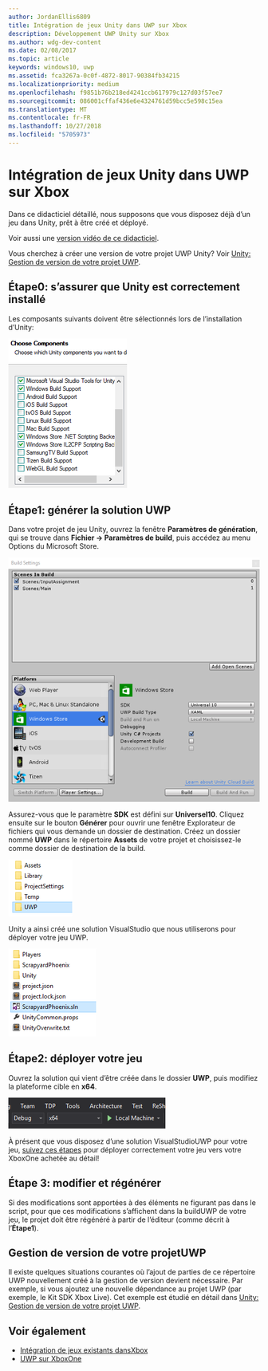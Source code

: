 ```yaml
---
author: JordanEllis6809
title: Intégration de jeux Unity dans UWP sur Xbox
description: Développement UWP Unity sur Xbox
ms.author: wdg-dev-content
ms.date: 02/08/2017
ms.topic: article
keywords: windows10, uwp
ms.assetid: fca3267a-0c0f-4872-8017-90384fb34215
ms.localizationpriority: medium
ms.openlocfilehash: f9851b76b218ed4241ccb617979c127d03f57ee7
ms.sourcegitcommit: 086001cffaf436e6e4324761d59bcc5e598c15ea
ms.translationtype: MT
ms.contentlocale: fr-FR
ms.lasthandoff: 10/27/2018
ms.locfileid: "5705973"
---
```

# <a name="bringing-unity-games-to-uwp-on-xbox"></a>Intégration de jeux Unity dans UWP sur Xbox


Dans ce didacticiel détaillé, nous supposons que vous disposez déjà d’un jeu dans Unity, prêt à être créé et déployé.

Voir aussi une [version vidéo de ce didacticiel](https://www.youtube.com/watch?v=f0Ptvw7k-CE).

Vous cherchez à créer une version de votre projet UWP Unity? Voir [Unity: Gestion de version de votre projet UWP](development-lanes-unity-versioning.md).

## <a name="step-0-ensure-unity-is-installed-correctly"></a>Étape0: s’assurer que Unity est correctement installé

Les composants suivants doivent être sélectionnés lors de l’installation d’Unity:

![Composants d’installation Unity](images/unity-install-components.png)

## <a name="step-1-building-the-uwp-solution"></a>Étape1: générer la solution UWP

Dans votre projet de jeu Unity, ouvrez la fenêtre **Paramètres de génération**, qui se trouve dans **Fichier -&gt; Paramètres de build**, puis accédez au menu Options du Microsoft Store.

![Fenêtre Paramètres de build](images/build-settings.png)

Assurez-vous que le paramètre **SDK** est défini sur **Universel10**. Cliquez ensuite sur le bouton **Générer** pour ouvrir une fenêtre Explorateur de fichiers qui vous demande un dossier de destination. Créez un dossier nommé **UWP** dans le répertoire **Assets** de votre projet et choisissez-le comme dossier de destination de la build.

![Dossier de destination de la build](images/build-destination.png)

Unity a ainsi créé une solution VisualStudio que nous utiliserons pour déployer votre jeu UWP.

![Solution Visual Studio UWP](images/uwp-vs-solution.png)

## <a name="step-2-deploying-your-game"></a>Étape2: déployer votre jeu

Ouvrez la solution qui vient d’être créée dans le dossier **UWP**, puis modifiez la plateforme cible en **x64**.

![Plateforme de génération x64](images/x64-build-platform.png)

À présent que vous disposez d’une solution VisualStudioUWP pour votre jeu, [suivez ces étapes](getting-started.md) pour déployer correctement votre jeu vers votre XboxOne achetée au détail!

## <a name="step-3-modify-and-rebuild"></a>Étape 3: modifier et régénérer

Si des modifications sont apportées à des éléments ne figurant pas dans le script, pour que ces modifications s’affichent dans la buildUWP de votre jeu, le projet doit être régénéré à partir de l’éditeur (comme décrit à l’__Étape1__).

## <a name="versioning-your-uwp-project"></a>Gestion de version de votre projetUWP

Il existe quelques situations courantes où l’ajout de parties de ce répertoire UWP nouvellement créé à la gestion de version devient nécessaire. Par exemple, si vous ajoutez une nouvelle dépendance au projet UWP (par exemple, le Kit SDK Xbox Live).  Cet exemple est étudié en détail dans [Unity: Gestion de version de votre projet UWP](development-lanes-unity-versioning.md).

## <a name="see-also"></a>Voir également
- [Intégration de jeux existants dansXbox](development-lanes-landing.md)
- [UWP sur XboxOne](index.md)
